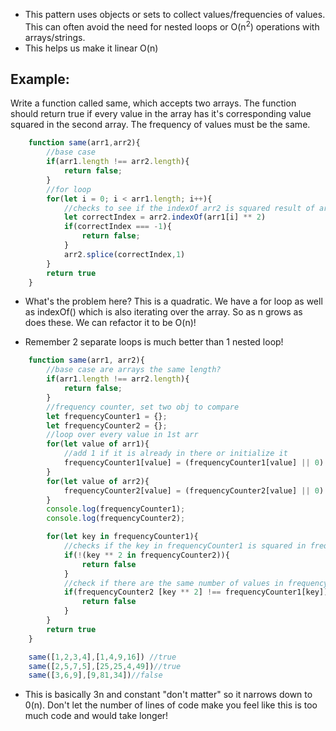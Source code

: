 - This pattern uses objects or sets to collect values/frequencies of values. This can often avoid the need for nested loops or O(n<sup>2</sup>) operations with arrays/strings.
- This helps us make it linear O(n)

## Example: 
Write a function called same, which accepts two arrays. The function should return true if every value in the array has it's corresponding value squared in the second array. The frequency of values must be the same. 



```javascript
    function same(arr1,arr2){
        //base case 
        if(arr1.length !== arr2.length){
            return false;
        }
        //for loop
        for(let i = 0; i < arr1.length; i++){
            //checks to see if the indexOf arr2 is squared result of arr1[i]
            let correctIndex = arr2.indexOf(arr1[i] ** 2)
            if(correctIndex === -1){
                return false;
            }
            arr2.splice(correctIndex,1)
        }
        return true
    }
```

- What's the problem here? This is a quadratic. We have a for loop as well as indexOf() which is also iterating over the array. So as n grows as does these. We can refactor it to be O(n)! 

- Remember 2 separate loops is much better than 1 nested loop! 

```javascript 
    function same(arr1, arr2){
        //base case are arrays the same length?
        if(arr1.length !== arr2.length){
            return false;
        }
        //frequency counter, set two obj to compare
        let frequencyCounter1 = {};
        let frequencyCounter2 = {};
        //loop over every value in 1st arr 
        for(let value of arr1){
            //add 1 if it is already in there or initialize it
            frequencyCounter1[value] = (frequencyCounter1[value] || 0) + 1
        }
        for(let value of arr2){
            frequencyCounter2[value] = (frequencyCounter2[value] || 0) + 1
        }
        console.log(frequencyCounter1);
        console.log(frequencyCounter2);

        for(let key in frequencyCounter1){
            //checks if the key in frequencyCounter1 is squared in frequencyCounter2
            if(!(key ** 2 in frequencyCounter2)){
                return false
            }
            //check if there are the same number of values in frequencyCounter2 as there are in frequencyCounter1
            if(frequencyCounter2 [key ** 2] !== frequencyCounter1[key]){
                return false
            }
        }
        return true 
    }
```
```javascript
    same([1,2,3,4],[1,4,9,16]) //true 
    same([2,5,7,5],[25,25,4,49])//true
    same([3,6,9],[9,81,34])//false 
```

- This is basically 3n and constant "don't matter" so it narrows down to 0(n). Don't let the number of lines of code make you feel like this is too much code and would take longer!
